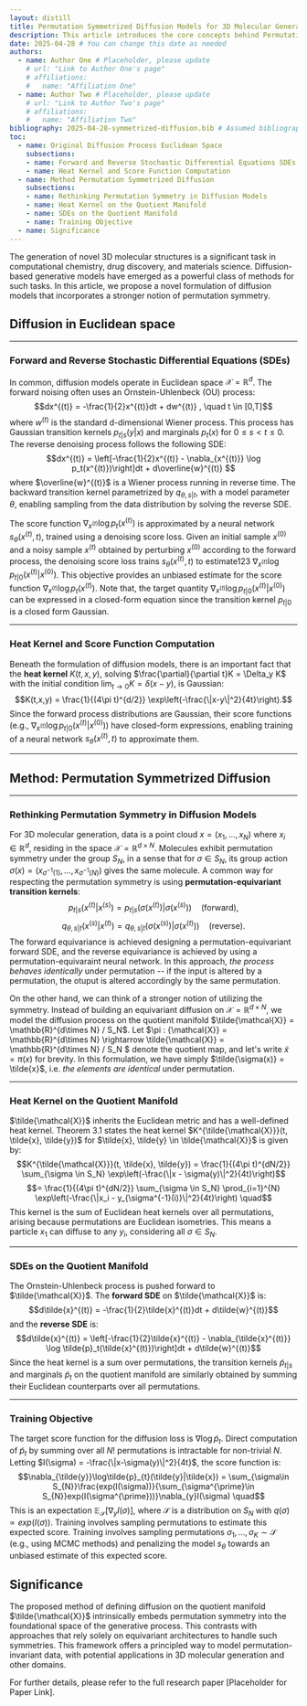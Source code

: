```yaml
---
layout: distill
title: Permutation Symmetrized Diffusion Models for 3D Molecular Generation
description: This article introduces the core concepts behind Permutation Symmetrized Diffusion Models for 3D Molecular Generation, a novel approach that addresses the inherent permutation symmetry of molecular data.
date: 2025-04-28 # You can change this date as needed
authors:
  - name: Author One # Placeholder, please update
    # url: "Link to Author One's page"
    # affiliations:
    #   name: "Affiliation One"
  - name: Author Two # Placeholder, please update
    # url: "Link to Author Two's page"
    # affiliations:
    #   name: "Affiliation Two"
bibliography: 2025-04-28-symmetrized-diffusion.bib # Assumed bibliography file name. This file would need to be created with the corresponding citation keys if using <d-cite> tags.
toc:
  - name: Original Diffusion Process Euclidean Space
    subsections:
    - name: Forward and Reverse Stochastic Differential Equations SDEs
    - name: Heat Kernel and Score Function Computation
  - name: Method Permutation Symmetrized Diffusion
    subsections:
    - name: Rethinking Permutation Symmetry in Diffusion Models
    - name: Heat Kernel on the Quotient Manifold
    - name: SDEs on the Quotient Manifold
    - name: Training Objective
  - name: Significance
---
```


The generation of novel 3D molecular structures is a significant task in computational chemistry, drug discovery, and materials science. Diffusion-based generative models have emerged as a powerful class of methods for such tasks. In this article, we propose a novel formulation of diffusion models that incorporates a stronger notion of permutation symmetry.

## Diffusion in Euclidean space


***
### Forward and Reverse Stochastic Differential Equations (SDEs)

In common, diffusion models operate in Euclidean space $\mathcal{X} = \mathbb{R}^d$. The forward noising often uses an Ornstein-Uhlenbeck (OU) process:
$$dx^{(t)} = -\frac{1}{2}x^{(t)}dt + dw^{(t)} , \quad t \in [0,T]$$
where $w^{(t)}$ is the standard d-dimensional Wiener process. This process has Gaussian transition kernels $p_{t|s}(y|x)$ and marginals $p_t(x)$ for $0 \leq s < t \leq 0$. The reverse denoising process follows the following SDE:
$$dx^{(t)} = \left[-\frac{1}{2}x^{(t)} - \nabla_{x^{(t)}} \log p_t(x^{(t)})\right]dt + d\overline{w}^{(t)} $$
where $\overline{w}^{(t)}$ is a Wiener process running in reverse time. The backward transition kernel parametrized by $q_{\theta, s|t}$, with a model parameter $\theta$, enabling sampling from the data distribution by solving the reverse SDE.

The score function $\nabla_{x^{(t)}} \log p_{t}(x^{(t)})$ is approximated by a neural network $s_{\theta}(x^{(t)}, t)$, trained using a denoising score loss. Given an initial sample $x^{(0)}$ and a noisy sample $x^{(t)}$ obtained by perturbing $x^{(0)}$ according to the forward process, the denoising score loss trains $s_{\theta}(x^{(t)}, t)$ to estimate123 $\nabla_{x^{(t)}} \log p_{t|0}{(x^{(t)}|x^{(0)})}$. This objective provides an unbiased estimate for the score function $\nabla_{x^{(t)}} \log p_{t}(x^{(t)})$. Note that, the target quantity $\nabla_{x^{(t)}} \log p_{t|0}(x^{(t)}|x^{(0)})$ can be expressed in a closed-form equation since the transition kernel $p_{t|0}$ is a closed form Gaussian.

***
### Heat Kernel and Score Function Computation

Beneath the formulation of diffusion models, there is an important fact that the **heat kernel** $K(t,x,y)$, solving $\frac{\partial}{\partial t}K = \Delta_y K$ with the initial condition $\lim_{t \rightarrow 0} K = \delta(x-y)$, is Gaussian:
$$K(t,x,y) = \frac{1}{(4\pi t)^{d/2}} \exp\left(-\frac{\|x-y\|^2}{4t}\right).$$
Since the forward process distributions are Gaussian, their score functions (e.g., $\nabla_{x^{(t)}} \log p_{t|0}(x^{(t)}|x^{(0)})$) have closed-form expressions, enabling training of a neural network $s_{\theta}(x^{(t)}, t)$ to approximate them.

***
## Method: Permutation Symmetrized Diffusion


***
### Rethinking Permutation Symmetry in Diffusion Models


For 3D molecular generation, data is a point cloud $x = (x_1, \dots, x_N)$ where $x_i \in \mathbb{R}^d$, residing in the space $\mathcal{X} = \mathbb{R}^{d \times N}$.
Molecules exhibit permutation symmetry under the group $S_N$, in a sense that for $\sigma \in S_N$, its group action $\sigma(x) = (x_{\sigma^{-1}(1)}, \dots, x_{\sigma^{-1}(N)})$ gives the same molecule.
A common way for respecting the permutation symmetry is using **permutation-equivariant transition kernels**:
$$p_{t|s}(x^{(t)}|x^{(s)}) = p_{t|s}(\sigma(x^{(t)})|\sigma(x^{(s)})) \quad \text{(forward)},$$
$$q_{\theta,s|t}(x^{(s)}|x^{(t)}) = q_{\theta,s|t}(\sigma(x^{(s)})|\sigma(x^{(t)})) \quad \text{(reverse)}.$$
The forward equivariance is achieved designing a permutation-equivariant forward SDE, and the reverse equivariance is achieved by using a permutation-equivaraint neural network. In this approach, *the process behaves identically* under permutation -- if the input is altered by a permutation, the otuput is altered accordingly by the same permutation.

On the other hand, we can think of a stronger notion of utilizing the symmetry. Instead of building an equivariant diffusion on $\mathcal{X} = \mathbb{R}^{d\times N}$, we model the diffusion process on the quotient manifold $\tilde{\mathcal{X}} = \mathbb{R}^{d\times N} / S_N$. Let $\pi : {\mathcal{X}} = \mathbb{R}^{d\times N} \rightarrow \tilde{\mathcal{X}} = \mathbb{R}^{d\times N} / S_N $ denote the quotient map, and let's write $\tilde{x} = \pi(x)$ for brevity. In this formulation, we have simply $\tilde{\sigma(x)} = \tilde{x}$, i.e. *the elements are identical* under permutation.

***
### Heat Kernel on the Quotient Manifold

$\tilde{\mathcal{X}}$ inherits the Euclidean metric and has a well-defined heat kernel. Theorem 3.1 states the heat kernel $K^{\tilde{\mathcal{X}}}(t, \tilde{x}, \tilde{y})$ for $\tilde{x}, \tilde{y} \in \tilde{\mathcal{X}}$ is given by:
$$K^{\tilde{\mathcal{X}}}(t, \tilde{x}, \tilde{y}) = \frac{1}{(4\pi t)^{dN/2}} \sum_{\sigma \in S_N} \exp\left(-\frac{\|x - \sigma(y)\|^2}{4t}\right)$$
$$= \frac{1}{(4\pi t)^{dN/2}} \sum_{\sigma \in S_N} \prod_{i=1}^{N} \exp\left(-\frac{\|x_i - y_{\sigma^{-1}(i)}\|^2}{4t}\right) \quad$$
This kernel is the sum of Euclidean heat kernels over all permutations, arising because permutations are Euclidean isometries. This means a particle $x_1$ can diffuse to any $y_i$, considering all $\sigma \in S_N$.

***
### SDEs on the Quotient Manifold

The Ornstein-Uhlenbeck process is pushed forward to $\tilde{\mathcal{X}}$. The **forward SDE** on $\tilde{\mathcal{X}}$ is:
$$d\tilde{x}^{(t)} = -\frac{1}{2}\tilde{x}^{(t)}dt + d\tilde{w}^{(t)}$$
and the **reverse SDE** is:$$d\tilde{x}^{(t)} = \left[-\frac{1}{2}\tilde{x}^{(t)} - \nabla_{\tilde{x}^{(t)}} \log \tilde{p}_t(\tilde{x}^{(t)})\right]dt + d\tilde{w}^{(t)}$$
Since the heat kernel is a sum over permutations, the transition kernels $\tilde{p}_{t|s}$ and marginals $\tilde{p}_t$ on the quotient manifold are similarly obtained by summing their Euclidean counterparts over all permutations.

***
### Training Objective

The target score function for the diffusion loss is $\nabla \log \tilde{p}_t$. Direct computation of $\tilde{p}_t$ by summing over all $N!$ permutations is intractable for non-trivial $N$. Letting $I(\sigma) = -\frac{\|x-\sigma(y)\|^2}{4t}$, the score function is:
$$\nabla_{\tilde{y}}\log\tilde{p}_{t}(\tilde{y}|\tilde{x}) = \sum_{\sigma\in S_{N}}\frac{exp(I(\sigma))}{\sum_{\sigma^{\prime}\in S_{N}}exp(I(\sigma^{\prime}))}\nabla_{y}I(\sigma) \quad$$
This is an expectation $\mathbb{E}_{\mathcal{S}}[\nabla_{y}I(\sigma)]$, where $\mathcal{S}$ is a distribution on $S_N$ with $q(\sigma) \propto exp(I(\sigma))$. Training involves sampling permutations to estimate this expected score.
Training involves sampling permutations $\sigma_1, \dots, \sigma_K \sim \mathcal{S}$ (e.g., using MCMC methods) and penalizing the model $s_{\theta}$ towards an unbiased estimate of this expected score.

## Significance

The proposed method of defining diffusion on the quotient manifold $\tilde{\mathcal{X}}$ intrinsically embeds permutation symmetry into the foundational space of the generative process. This contrasts with approaches that rely solely on equivariant architectures to handle such symmetries. This framework offers a principled way to model permutation-invariant data, with potential applications in 3D molecular generation and other domains.

For further details, please refer to the full research paper [Placeholder for Paper Link].